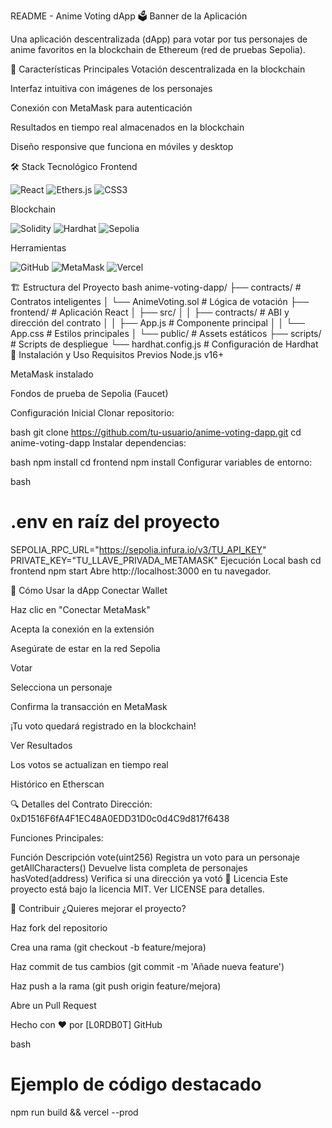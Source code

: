 README - Anime Voting dApp 🗳️
Banner de la Aplicación

Una aplicación descentralizada (dApp) para votar por tus personajes de anime favoritos en la blockchain de Ethereum (red de pruebas Sepolia).

🌟 Características Principales
Votación descentralizada en la blockchain

Interfaz intuitiva con imágenes de los personajes

Conexión con MetaMask para autenticación

Resultados en tiempo real almacenados en la blockchain

Diseño responsive que funciona en móviles y desktop

🛠️ Stack Tecnológico
Frontend
<p align="left"> <img src="https://img.shields.io/badge/React-20232A?style=for-the-badge&logo=react&logoColor=61DAFB" alt="React"> <img src="https://img.shields.io/badge/Ethers.js-3C3C3D?style=for-the-badge&logo=ethereum&logoColor=white" alt="Ethers.js"> <img src="https://img.shields.io/badge/CSS3-1572B6?style=for-the-badge&logo=css3&logoColor=white" alt="CSS3"> </p>
Blockchain
<p align="left"> <img src="https://img.shields.io/badge/Solidity-363636?style=for-the-badge&logo=solidity&logoColor=white" alt="Solidity"> <img src="https://img.shields.io/badge/Hardhat-F7B93E?style=for-the-badge&logo=hardhat&logoColor=black" alt="Hardhat"> <img src="https://img.shields.io/badge/Sepolia-3C3C3D?style=for-the-badge&logo=ethereum&logoColor=white" alt="Sepolia"> </p>
Herramientas
<p align="left"> <img src="https://img.shields.io/badge/GitHub-100000?style=for-the-badge&logo=github&logoColor=white" alt="GitHub"> <img src="https://img.shields.io/badge/MetaMask-FF7B00?style=for-the-badge&logo=metamask&logoColor=white" alt="MetaMask"> <img src="https://img.shields.io/badge/Vercel-000000?style=for-the-badge&logo=vercel&logoColor=white" alt="Vercel"> </p>
🏗️ Estructura del Proyecto
bash
anime-voting-dapp/
├── contracts/               # Contratos inteligentes
│   └── AnimeVoting.sol      # Lógica de votación
├── frontend/                # Aplicación React
│   ├── src/
│   │   ├── contracts/       # ABI y dirección del contrato
│   │   ├── App.js           # Componente principal
│   │   └── App.css          # Estilos principales
│   └── public/              # Assets estáticos
├── scripts/                 # Scripts de despliegue
└── hardhat.config.js        # Configuración de Hardhat
🚀 Instalación y Uso
Requisitos Previos
Node.js v16+

MetaMask instalado

Fondos de prueba de Sepolia (Faucet)

Configuración Inicial
Clonar repositorio:

bash
git clone https://github.com/tu-usuario/anime-voting-dapp.git
cd anime-voting-dapp
Instalar dependencias:

bash
npm install
cd frontend
npm install
Configurar variables de entorno:

bash
# .env en raíz del proyecto
SEPOLIA_RPC_URL="https://sepolia.infura.io/v3/TU_API_KEY"
PRIVATE_KEY="TU_LLAVE_PRIVADA_METAMASK"
Ejecución Local
bash
cd frontend
npm start
Abre http://localhost:3000 en tu navegador.

📱 Cómo Usar la dApp
Conectar Wallet

Haz clic en "Conectar MetaMask"

Acepta la conexión en la extensión

Asegúrate de estar en la red Sepolia

Votar

Selecciona un personaje

Confirma la transacción en MetaMask

¡Tu voto quedará registrado en la blockchain!

Ver Resultados

Los votos se actualizan en tiempo real

Histórico en Etherscan

🔍 Detalles del Contrato
Dirección: 0xD1516F6fA4F1EC48A0EDD31D0c0d4C9d817f6438

Funciones Principales:

Función	Descripción
vote(uint256)	Registra un voto para un personaje
getAllCharacters()	Devuelve lista completa de personajes
hasVoted(address)	Verifica si una dirección ya votó
📜 Licencia
Este proyecto está bajo la licencia MIT. Ver LICENSE para detalles.

🤝 Contribuir
¿Quieres mejorar el proyecto?

Haz fork del repositorio

Crea una rama (git checkout -b feature/mejora)

Haz commit de tus cambios (git commit -m 'Añade nueva feature')

Haz push a la rama (git push origin feature/mejora)

Abre un Pull Request

Hecho con ❤️ por [L0RDB0T]
GitHub

bash
# Ejemplo de código destacado
npm run build && vercel --prod
